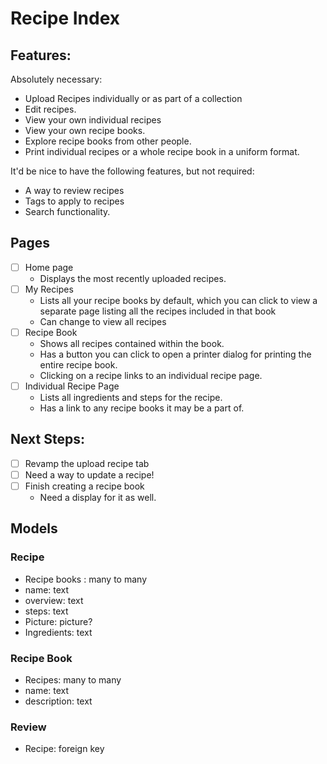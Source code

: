 # Recipe Index
## Features:
Absolutely necessary:
- Upload Recipes individually or as part of a collection
- Edit recipes. 
- View your own individual recipes
- View your own recipe books.
- Explore recipe books from other people.
- Print individual recipes or a whole recipe book in a uniform format.

It'd be nice to have the following features, but not required:
- A way to review recipes
- Tags to apply to recipes
- Search functionality.

## Pages
- [ ] Home page
    - Displays the most recently uploaded recipes.
- [ ] My Recipes
    - Lists all your recipe books by default, which you can click to view a separate page listing all the recipes included in that book
    - Can change to view all recipes
- [ ] Recipe Book
    - Shows all recipes contained within the book.
    - Has a button you can click to open a printer dialog for printing the entire recipe book.
    - Clicking on a recipe links to an individual recipe page.
- [ ] Individual Recipe Page
    - Lists all ingredients and steps for the recipe.
    - Has a link to any recipe books it may be a part of.

## Next Steps:
- [ ] Revamp the upload recipe tab
- [ ] Need a way to update a recipe!
- [ ] Finish creating a recipe book
  - Need a display for it as well.

## Models
### Recipe
- Recipe books :    many to many
- name:             text
- overview:         text
- steps:            text
- Picture:          picture?
- Ingredients:      text
### Recipe Book
- Recipes:          many to many
- name:             text
- description:      text
### Review
- Recipe:           foreign key